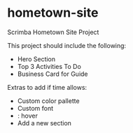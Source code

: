 # hometown-site

Scrimba Hometown Site Project

This project should include the following:

- Hero Section
- Top 3 Activities To Do
- Business Card for Guide

Extras to add if time allows:

- Custom color pallette
- Custom font
- : hover
- Add a new section
